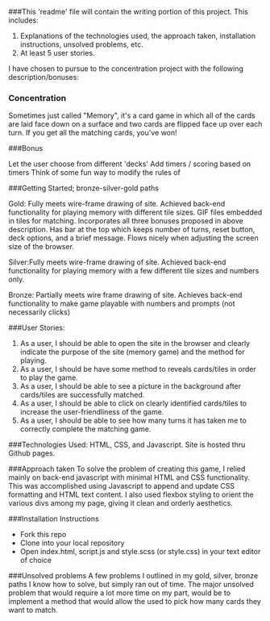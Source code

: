 ###This 'readme' file will contain the writing portion of this project. This includes:
1) Explanations of the technologies used, the approach taken, installation instructions, unsolved problems, etc.
2) At least 5 user stories.

I have chosen to pursue to the concentration project with the following description/bonuses:

### Concentration

Sometimes just called "Memory", it's a card game in which all of the cards are laid face down on a surface and two cards are flipped face up over each turn. If you get all the matching cards, you've won!

###Bonus

Let the user choose from different 'decks'
Add timers / scoring based on timers
Think of some fun way to modify the rules of

###Getting Started; bronze-silver-gold paths

Gold: Fully meets wire-frame drawing of site. Achieved back-end functionality for playing memory with different tile sizes. GIF files embedded in tiles for matching. Incorporates all three bonuses proposed in above description. Has bar at the top  which keeps number of turns, reset button, deck options, and a brief message. Flows nicely when adjusting the screen size of the browser.

Silver:Fully meets wire-frame drawing of site. Achieved back-end functionality for playing memory with a few different tile sizes and numbers only.

Bronze: Partially meets wire frame drawing of site. Achieves back-end functionality to make game playable with numbers and prompts (not necessarily clicks)

###User Stories:
1) As a user, I should be able to open the site in the browser and clearly indicate the purpose of the site (memory game) and the method for playing.
2) As a user, I should be have some method to reveals cards/tiles in order to play the game.
3) As a user, I should be able to see a picture in the background after cards/tiles are successfully matched.
4) As a user, I should be able to click on clearly identified cards/tiles to increase the user-friendliness of the game.
5) As a user, I should be able to see how many turns it has taken me to correctly complete the matching game.

###Technologies Used:
HTML, CSS, and Javascript. Site is hosted thru Github pages.

###Approach taken
To solve the problem of creating this game, I relied mainly on back-end javascript with minimal HTML and CSS functionality. This was accomplished using Javascript to append and update CSS formatting and HTML text content. I also used flexbox styling to orient the various divs among my page, giving it clean and orderly aesthetics.

###Installation Instructions
* Fork this repo
* Clone into your local repository
* Open index.html, script.js and style.scss (or style.css) in your text editor of choice

###Unsolved problems
A few problems I outlined in my gold, silver, bronze paths I know how to solve, but simply ran out of time. The major unsolved problem that would require a lot more time on my part, would be to implement a method that would allow the used to pick how many cards they want to match.
